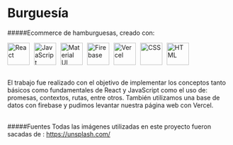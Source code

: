 # Burguesía
                    
#####Ecommerce de hamburguesas, creado con: <br/>
                    
<div style="display: flex; gap: 10px; align-items: center;">
  <img src="https://upload.wikimedia.org/wikipedia/commons/a/a7/React-icon.svg" alt="React" width="50"/>
  <img src="https://upload.wikimedia.org/wikipedia/commons/6/6a/JavaScript-logo.png" alt="JavaScript" width="50"/>
  <img src="https://mui.com/static/logo.png" alt="Material UI" width="50"/>
 <img src="https://upload.wikimedia.org/wikipedia/commons/3/37/Firebase_Logo.svg" alt="Firebase" width="50"/>
<img src="https://assets.vercel.com/image/upload/v1662130559/front/favicon/vercel/180x180.png" alt="Vercel" width="50"/>
<img src="https://upload.wikimedia.org/wikipedia/commons/6/62/CSS3_logo.svg" alt="CSS" width="50"/>
<img src="https://upload.wikimedia.org/wikipedia/commons/6/61/HTML5_logo_and_wordmark.svg" alt="HTML" width="50" />

</div><br/>
                    
					
El trabajo fue realizado con el objetivo de implementar los conceptos tanto básicos como fundamentales de React y JavaScript como el uso de: promesas, contextos, rutas, entre otros. También utilizamos una base de datos con firebase y pudimos levantar nuestra página web con Vercel.<br/><br/>


#####Fuentes
Todas las imágenes utilizadas en este proyecto fueron sacadas de : https://unsplash.com/
